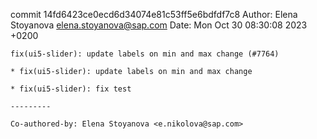 commit 14fd6423ce0ecd6d34074e81c53ff5e6bdfdf7c8
Author: Elena Stoyanova <elena.stoyanova@sap.com>
Date:   Mon Oct 30 08:30:08 2023 +0200

    fix(ui5-slider): update labels on min and max change (#7764)
    
    * fix(ui5-slider): update labels on min and max change
    
    * fix(ui5-slider): fix test
    
    ---------
    
    Co-authored-by: Elena Stoyanova <e.nikolova@sap.com>
